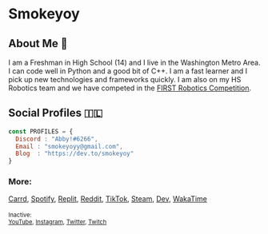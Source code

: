 # Smokeyoy

## About Me 🐰

I am a Freshman in High School (14) and I live in the Washington Metro Area. I can code well in Python and a good bit of C++. I am a fast learner and I pick up new technologies and frameworks quickly. I am also on my HS Robotics team and we have competed in the [FIRST Robotics Competition](https://www.firstinspires.org/).

## Social Profiles 🇮🇱

```js
const PROFILES = {
  Discord : "Abby!#6266",
  Email : "smokeyoyy@gmail.com",
  Blog  : "https://dev.to/smokeyoy"
}
```
### More:
[Carrd](https://smokeyoy.carrd.co/),
[Spotify](https://open.spotify.com/user/qmnpdqzveezah0gtvs0spkzln?si=b94c9d6356c64335),
[Replit](https://replit.com/@smokeyoy),
[Reddit](https://www.reddit.com/user/SmoKeyOy),
[TikTok](https://www.tiktok.com/@smokeyoy),
[Steam](https://steamcommunity.com/id/smokeyoy/),
[Dev](https://dev.to/smokeyoy),
[WakaTime](https://wakatime.com/@Smokeyoy)
\
\
<sub>Inactive:
\
[YouTube](https://www.youtube.com/channel/UCFRoVX6XGE4p_mBg_ZJ3kIQ?view_as=subscriber),
[Instagram](https://www.instagram.com/smokeyoy/),
[Twitter](https://twitter.com/smokeyoy),
[Twitch](https://www.twitch.tv/smokeyoy)</sub>
